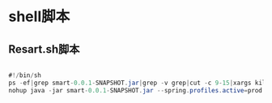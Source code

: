 # shell脚本





## Resart.sh脚本



```java

#!/bin/sh
ps -ef|grep smart-0.0.1-SNAPSHOT.jar|grep -v grep|cut -c 9-15|xargs kill -9
nohup java -jar smart-0.0.1-SNAPSHOT.jar --spring.profiles.active=prod >/dev/null 2>&1  &
```

